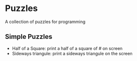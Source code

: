 Puzzles
=======

A collection of puzzles for programming

Simple Puzzles
--------------
 
* Half of a Square: print a half of a square of # on screen
* Sideways triangule: print a sideways triangule on the screen
